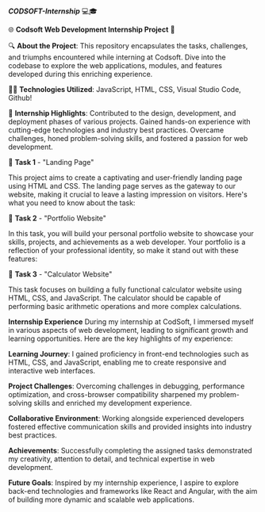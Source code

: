**_CODSOFT-Internship_** 💻🎓

🌐 **Codsoft Web Development Internship Project** 🚀


🔍 **About the Project**: This repository encapsulates the tasks, challenges, and triumphs encountered while interning at Codsoft. Dive into the codebase to explore the web applications, modules, and features developed during this enriching experience.

👨‍💻 **Technologies Utilized**: JavaScript, HTML, CSS, Visual Studio Code, Github!

📝 **Internship Highlights**: Contributed to the design, development, and deployment phases of various projects. Gained hands-on experience with cutting-edge technologies and industry best practices. Overcame challenges, honed problem-solving skills, and fostered a passion for web development.

📄 **Task 1** - "Landing Page"

This project aims to create a captivating and user-friendly landing page using HTML and CSS. The landing page serves as the gateway to our website, making it crucial to leave a lasting impression on visitors. Here's what you need to know about the task:

📁 **Task 2** - "Portfolio Website"

In this task, you will build your personal portfolio website to showcase your skills, projects, and achievements as a web developer. Your portfolio is a reflection of your professional identity, so make it stand out with these features:

🧮 **Task 3** - "Calculator Website"

This task focuses on building a fully functional calculator website using HTML, CSS, and JavaScript. The calculator should be capable of performing basic arithmetic operations and more complex calculations.

**Internship Experience**
During my internship at CodSoft, I immersed myself in various aspects of web development, leading to significant growth and learning opportunities. Here are the key highlights of my experience:

**Learning Journey**: I gained proficiency in front-end technologies such as HTML, CSS, and JavaScript, enabling me to create responsive and interactive web interfaces.

**Project Challenges**: Overcoming challenges in debugging, performance optimization, and cross-browser compatibility sharpened my problem-solving skills and enriched my development experience.

**Collaborative Environment**: Working alongside experienced developers fostered effective communication skills and provided insights into industry best practices.

**Achievements**: Successfully completing the assigned tasks demonstrated my creativity, attention to detail, and technical expertise in web development.

**Future Goals**: Inspired by my internship experience, I aspire to explore back-end technologies and frameworks like React and Angular, with the aim of building more dynamic and scalable web applications.
